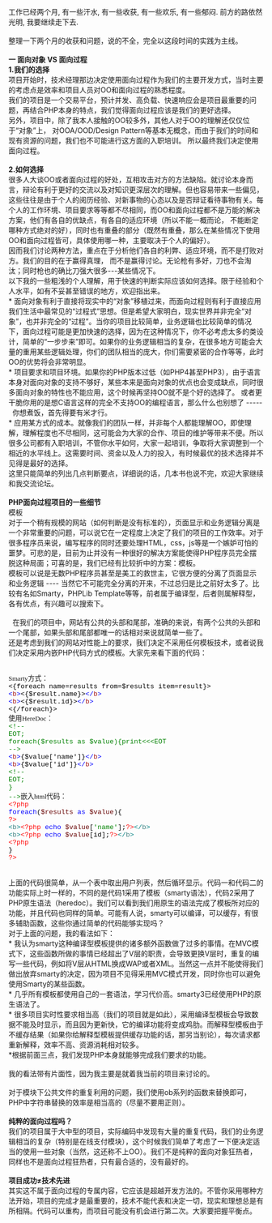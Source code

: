 <!--
author: admin
date: 2009-05-23
title: 第一次工作月总结
tags: php,工作总结
category: 暂未分类
status: publish
summary: 工作已经两个月, 有一些汗水, 有一些收获, 有一些欢乐, 有一些郁闷. 前方的路依然光明, 我要继续走下去.整理一下两个月的收获和问题，说的不全，完全以这段时间的实践为主线。一 面向对象 VS 面向过程1.我们的选择项目开始时，技术经理那边决定使用面向过程作为我们的主要开发方式
-->

<p>工作已经两个月, 有一些汗水, 有一些收获, 有一些欢乐, 有一些郁闷. 前方的路依然光明, 我要继续走下去.<br />
<br />
整理一下两个月的收获和问题，说的不全，完全以这段时间的实践为主线。<br />
<br />
<strong>一 面向对象 VS 面向过程</strong><br />
<strong>1.我们的选择</strong><br />
项目开始时，技术经理那边决定使用面向过程作为我们的主要开发方式，当时主要的考虑点是效率和项目人员对OO和面向过程的熟悉程度。<br />
我们的项目是一个交易平台，预计并发、高负载、快速响应会是项目最重要的问题，再结合PHP本身的特点，我们觉得面向过程应该是我们的更好选择。<br />
另外，项目中，除了我本人接触的OO较多外，其他人对于OO的理解还仅仅位于&ldquo;对象&rdquo;上， 对OOA/OOD/Design Pattern等基本无概念，而由于我们的时间和现有资源的问题，我们也不可能进行这方面的入职培训。 所以最终我们决定使用面向过程。<br />
<br />
<strong>2.如何选择<br />
</strong>很多人大谈OO或者面向过程的好处，互相攻击对方的方法缺陷。就讨论本身而言，辩论有利于更好的交流以及对知识更深层次的理解。但也容易带来一些偏见，这些往往是由于个人的阅历经验、对新事物的心态以及是否辩证看待事物有关。每个人的工作环境、项目要求等等都不尽相同，而OO和面向过程都不是万能的解决方案，他们有各自的优缺点，有各自的适应环境（所以不能一概而论， 不能断定哪种方式绝对的好），同时也有重叠的部分（既然有重叠，那么在某些情况下使用OO和面向过程皆可，具体使用哪一种，主要取决于个人的偏好）。<br />
因而我们讨论两种方法，重点在于分析他们各自的利弊、适应环境，而不是打败对方。我们的目的在于赢得真理， 而不是赢得讨论。无论枪有多好，刀也不会淘汰；同时枪也的确比刀强大很多---某些情况下。<!--more--><br />
以下我的一些粗浅的个人理解，用于快速的判断实际应该如何选择。限于经验和个人水平，如有不妥甚至错误的地方，欢迎指出来。<br />
* 面向对象有利于直接将现实中的&ldquo;对象&rdquo;移植过来，而面向过程则有利于直接应用我们生活中最常见的&ldquo;过程式&rdquo;思想。但是希望大家明白，现实世界并非完全&ldquo;对象&rdquo;，也并非完全的&ldquo;过程&rdquo;。当你的项目比较简单，业务逻辑也比较简单的情况下，面向过程可能是更加快速的选择，因为在这种情况下，你不必考虑太多的类设计，简单的&ldquo;一步步来&rdquo;即可。如果你的业务逻辑相当的复杂，在很多地方可能会大量的重用某些逻辑处理，你们的团队相当的庞大，你们需要紧密的合作等等，此时OO的优势将会非常明显。<br />
* 项目要求和项目环境。如果你的PHP版本过低（如PHP4甚至PHP3），由于语言本身对面向对象的支持不够好，某些本来是面向对象的优点也会变成缺点，同时很多面向对象的特性也不能应用，这个时候再坚持OO就不是个好的选择了。 或者更干脆你用的是想C语言这样的完全不支持OO的编程语言，那么什么也别想了 -----&nbsp;&nbsp;你想煮饭，首先得要有米才行。<br />
* 应用某方式的成本。就像我们的团队一样，并非每个人都能理解OO，即使理解，理解程度也不尽相同，这可能会为大家的合作、项目的维护等带来不便。所以很多公司都有入职培训，不管你水平如何，大家一起培训，争取将大家调整到一个相近的水平线上。这需要时间、资金以及人力的投入，有时候最优的技术选择并不见得是最好的选择。<br />
这里只能简单的列出几点判断要点，详细说的话，几本书也说不完，欢迎大家继续和我交流论坛。<br />
<br />
<strong>PHP面向过程项目的一些细节<br />
</strong>模板<br />
对于一个稍有规模的网站（如何判断是没有标准的），页面显示和业务逻辑分离是一个非常重要的问题，可以说它在一定程度上决定了我们的项目的工作效率。对于很多程序员来说，编写程序的同时还要处理HTML，css，js等是一个嫉妒可怕的噩梦。可悲的是，目前为止并没有一种很好的解决方案能使得PHP程序员完全摆脱这种局面；可喜的是，我们已经有比较折中的方案：模板。<br />
模板可以说是无数PHP程序员甚至是美工的救世主，它很方便的分离了页面显示和业务逻辑 ---- 当然它不可能完全分离的开来，不过总归是比之前好太多了。比较有名如Smarty，PHPLib Template等等，前者属于编译型，后者则属解释型，各有优点，有兴趣可以搜索下。<br />
<br />
&nbsp;&nbsp;在我们的项目中，网站有公共的头部和尾部，准确的来说，有两个公共的头部和一个尾部，如果头部和尾部都唯一的话相对来说就简单一些了。<br />
还是考虑到我们的网站对性能上的要求，我们决定不采用任何模板技术，或者说我们决定采用内嵌PHP代码方式的模板。大家先来看下面的代码：<br />
&nbsp;</p>
<p class="p0" style="margin-top: 0pt; margin-bottom: 0pt"><span style="font-family: '宋体'; font-size: 10pt; mso-spacerun: 'yes'">Smarty<font face="宋体">方式：</font></span><span style="font-family: '宋体'; color: rgb(0,0,255); font-size: 10pt; mso-spacerun: 'yes'"><o:p></o:p></span></p>
<p class="p0" style="margin-top: 0pt; margin-bottom: 0pt"><span style="font-family: 'Courier New'; color: rgb(0,0,0); font-size: 10pt; mso-spacerun: 'yes'">&lt;{foreach&nbsp;name=results&nbsp;from=$results&nbsp;item=result}&gt;</span><span style="font-family: 'Courier New'; font-size: 10pt; mso-spacerun: 'yes'"><o:p></o:p></span></p>
<p class="p0" style="margin-top: 0pt; margin-bottom: 0pt"><span style="font-family: 'Courier New'; color: rgb(0,0,255); font-size: 10pt; mso-spacerun: 'yes'">&lt;</span><span style="font-family: 'Courier New'; color: rgb(163,21,21); font-size: 10pt; mso-spacerun: 'yes'">b</span><span style="font-family: 'Courier New'; color: rgb(0,0,255); font-size: 10pt; mso-spacerun: 'yes'">&gt;</span><span style="font-family: 'Courier New'; color: rgb(0,0,0); font-size: 10pt; mso-spacerun: 'yes'">&lt;{$result.name}&gt;</span><span style="font-family: 'Courier New'; color: rgb(0,0,255); font-size: 10pt; mso-spacerun: 'yes'">&lt;/</span><span style="font-family: 'Courier New'; color: rgb(163,21,21); font-size: 10pt; mso-spacerun: 'yes'">b</span><span style="font-family: 'Courier New'; color: rgb(0,0,255); font-size: 10pt; mso-spacerun: 'yes'">&gt;</span><span style="font-family: 'Courier New'; font-size: 10pt; mso-spacerun: 'yes'"><o:p></o:p></span></p>
<p class="p0" style="margin-top: 0pt; margin-bottom: 0pt"><span style="font-family: 'Courier New'; color: rgb(0,0,255); font-size: 10pt; mso-spacerun: 'yes'">&lt;</span><span style="font-family: 'Courier New'; color: rgb(163,21,21); font-size: 10pt; mso-spacerun: 'yes'">b</span><span style="font-family: 'Courier New'; color: rgb(0,0,255); font-size: 10pt; mso-spacerun: 'yes'">&gt;</span><span style="font-family: 'Courier New'; color: rgb(0,0,0); font-size: 10pt; mso-spacerun: 'yes'">&lt;{$result.id}&gt;</span><span style="font-family: 'Courier New'; color: rgb(0,0,255); font-size: 10pt; mso-spacerun: 'yes'">&lt;/</span><span style="font-family: 'Courier New'; color: rgb(163,21,21); font-size: 10pt; mso-spacerun: 'yes'">b</span><span style="font-family: 'Courier New'; color: rgb(0,0,255); font-size: 10pt; mso-spacerun: 'yes'">&gt;</span><span style="font-family: 'Courier New'; font-size: 10pt; mso-spacerun: 'yes'"><o:p></o:p></span></p>
<p class="p0" style="margin-top: 0pt; margin-bottom: 0pt"><span style="font-family: 'Courier New'; color: rgb(0,0,0); font-size: 10pt; mso-spacerun: 'yes'">&lt;{/foreach}&gt;</span><span style="font-family: '宋体'; color: rgb(0,0,255); font-size: 10pt; mso-spacerun: 'yes'"><o:p></o:p></span></p>
<p class="p0" style="margin-top: 0pt; margin-bottom: 0pt"><span style="font-family: '宋体'; font-size: 10pt; mso-spacerun: 'yes'">使用<font face="Times New Roman">HereDoc</font><font face="宋体">：</font></span><span style="font-family: '宋体'; color: rgb(0,0,255); font-size: 10pt; mso-spacerun: 'yes'"><o:p></o:p></span></p>
<p class="p0" style="margin-top: 0pt; margin-bottom: 0pt"><span style="font-family: 'Courier New'; background: rgb(255,255,255); color: rgb(0,128,0); font-size: 10pt; mso-spacerun: 'yes'">&lt;!--</span><span style="font-family: 'Courier New'; font-size: 10pt; mso-spacerun: 'yes'"><o:p></o:p></span></p>
<p class="p0" style="margin-top: 0pt; margin-bottom: 0pt"><span style="font-family: 'Courier New'; background: rgb(255,255,255); color: rgb(0,128,0); font-size: 10pt; mso-spacerun: 'yes'">EOT;</span><span style="font-family: 'Courier New'; font-size: 10pt; mso-spacerun: 'yes'"><o:p></o:p></span></p>
<p class="p0" style="margin-top: 0pt; margin-bottom: 0pt"><span style="font-family: 'Courier New'; background: rgb(255,255,255); color: rgb(0,128,0); font-size: 10pt; mso-spacerun: 'yes'">foreach($results&nbsp;as&nbsp;$value){print&lt;&lt;&lt;EOT</span><span style="font-family: 'Courier New'; font-size: 10pt; mso-spacerun: 'yes'"><o:p></o:p></span></p>
<p class="p0" style="margin-top: 0pt; margin-bottom: 0pt"><span style="font-family: 'Courier New'; background: rgb(255,255,255); color: rgb(0,128,0); font-size: 10pt; mso-spacerun: 'yes'">--&gt;</span><span style="font-family: 'Courier New'; font-size: 10pt; mso-spacerun: 'yes'"><o:p></o:p></span></p>
<p class="p0" style="margin-top: 0pt; margin-bottom: 0pt"><span style="font-family: 'Courier New'; background: rgb(255,255,255); color: rgb(0,0,255); font-size: 10pt; mso-spacerun: 'yes'">&lt;</span><span style="font-family: 'Courier New'; background: rgb(255,255,255); color: rgb(163,21,21); font-size: 10pt; mso-spacerun: 'yes'">b</span><span style="font-family: 'Courier New'; background: rgb(255,255,255); color: rgb(0,0,255); font-size: 10pt; mso-spacerun: 'yes'">&gt;</span><span style="font-family: 'Courier New'; background: rgb(255,255,255); color: rgb(0,0,0); font-size: 10pt; mso-spacerun: 'yes'">{$value['name']}</span><span style="font-family: 'Courier New'; background: rgb(255,255,255); color: rgb(0,0,255); font-size: 10pt; mso-spacerun: 'yes'">&lt;/</span><span style="font-family: 'Courier New'; background: rgb(255,255,255); color: rgb(163,21,21); font-size: 10pt; mso-spacerun: 'yes'">b</span><span style="font-family: 'Courier New'; background: rgb(255,255,255); color: rgb(0,0,255); font-size: 10pt; mso-spacerun: 'yes'">&gt;</span><span style="font-family: 'Courier New'; font-size: 10pt; mso-spacerun: 'yes'"><o:p></o:p></span></p>
<p class="p0" style="margin-top: 0pt; margin-bottom: 0pt"><span style="font-family: 'Courier New'; background: rgb(255,255,255); color: rgb(0,0,255); font-size: 10pt; mso-spacerun: 'yes'">&lt;</span><span style="font-family: 'Courier New'; background: rgb(255,255,255); color: rgb(163,21,21); font-size: 10pt; mso-spacerun: 'yes'">b</span><span style="font-family: 'Courier New'; background: rgb(255,255,255); color: rgb(0,0,255); font-size: 10pt; mso-spacerun: 'yes'">&gt;</span><span style="font-family: 'Courier New'; background: rgb(255,255,255); color: rgb(0,0,0); font-size: 10pt; mso-spacerun: 'yes'">{$value['id']}</span><span style="font-family: 'Courier New'; background: rgb(255,255,255); color: rgb(0,0,255); font-size: 10pt; mso-spacerun: 'yes'">&lt;/</span><span style="font-family: 'Courier New'; background: rgb(255,255,255); color: rgb(163,21,21); font-size: 10pt; mso-spacerun: 'yes'">b</span><span style="font-family: 'Courier New'; background: rgb(255,255,255); color: rgb(0,0,255); font-size: 10pt; mso-spacerun: 'yes'">&gt;</span><span style="font-family: 'Courier New'; font-size: 10pt; mso-spacerun: 'yes'"><o:p></o:p></span></p>
<p class="p0" style="margin-top: 0pt; margin-bottom: 0pt"><span style="font-family: 'Courier New'; background: rgb(255,255,255); color: rgb(0,128,0); font-size: 10pt; mso-spacerun: 'yes'">&lt;!--</span><span style="font-family: 'Courier New'; font-size: 10pt; mso-spacerun: 'yes'"><o:p></o:p></span></p>
<p class="p0" style="margin-top: 0pt; margin-bottom: 0pt"><span style="font-family: 'Courier New'; background: rgb(255,255,255); color: rgb(0,128,0); font-size: 10pt; mso-spacerun: 'yes'">EOT;</span><span style="font-family: 'Courier New'; font-size: 10pt; mso-spacerun: 'yes'"><o:p></o:p></span></p>
<p class="p0" style="margin-top: 0pt; margin-bottom: 0pt"><span style="font-family: 'Courier New'; background: rgb(255,255,255); color: rgb(0,128,0); font-size: 10pt; mso-spacerun: 'yes'">}</span><span style="font-family: 'Courier New'; font-size: 10pt; mso-spacerun: 'yes'"><o:p></o:p></span></p>
<p class="p0" style="margin-top: 0pt; margin-bottom: 0pt"><span style="font-family: 'Courier New'; background: rgb(255,255,255); color: rgb(0,128,0); font-size: 10pt; mso-spacerun: 'yes'">--&gt;</span><span style="font-family: '宋体'; font-size: 10pt; mso-spacerun: 'yes'">嵌入<font face="Times New Roman">html</font><font face="宋体">代码：</font></span><span style="font-family: '宋体'; font-size: 10pt; mso-spacerun: 'yes'"><o:p></o:p></span></p>
<p class="p0" style="margin-top: 0pt; margin-bottom: 0pt"><span style="font-family: 'Courier New'; color: rgb(255,0,0); font-size: 10pt; mso-spacerun: 'yes'">&lt;?php</span><span style="font-family: 'Courier New'; font-size: 10pt; mso-spacerun: 'yes'"><o:p></o:p></span></p>
<p class="p0" style="margin-top: 0pt; margin-bottom: 0pt"><span style="font-family: 'Courier New'; color: rgb(0,0,255); font-size: 10pt; mso-spacerun: 'yes'">foreach</span><span style="font-family: 'Courier New'; color: rgb(0,0,0); font-size: 10pt; mso-spacerun: 'yes'">(</span><span style="font-family: 'Courier New'; color: rgb(102,0,0); font-size: 10pt; mso-spacerun: 'yes'">$results&nbsp;</span><span style="font-family: 'Courier New'; color: rgb(0,0,255); font-size: 10pt; mso-spacerun: 'yes'">as&nbsp;</span><span style="font-family: 'Courier New'; color: rgb(102,0,0); font-size: 10pt; mso-spacerun: 'yes'">$value</span><span style="font-family: 'Courier New'; color: rgb(0,0,0); font-size: 10pt; mso-spacerun: 'yes'">){</span><span style="font-family: 'Courier New'; font-size: 10pt; mso-spacerun: 'yes'"><o:p></o:p></span></p>
<p class="p0" style="margin-top: 0pt; margin-bottom: 0pt"><span style="font-family: 'Courier New'; color: rgb(255,0,0); font-size: 10pt; mso-spacerun: 'yes'">?&gt;</span><span style="font-family: 'Courier New'; font-size: 10pt; mso-spacerun: 'yes'"><o:p></o:p></span></p>
<p class="p0" style="margin-top: 0pt; margin-bottom: 0pt"><span style="font-family: 'Courier New'; color: rgb(0,128,128); font-size: 10pt; mso-spacerun: 'yes'">&lt;</span><span style="font-family: 'Courier New'; color: rgb(63,127,127); font-size: 10pt; mso-spacerun: 'yes'">b</span><span style="font-family: 'Courier New'; color: rgb(0,128,128); font-size: 10pt; mso-spacerun: 'yes'">&gt;</span><span style="font-family: 'Courier New'; color: rgb(255,0,0); font-size: 10pt; mso-spacerun: 'yes'">&lt;?php</span><span style="font-family: 'Courier New'; color: rgb(0,0,0); font-size: 10pt; mso-spacerun: 'yes'">&nbsp;</span><span style="font-family: 'Courier New'; color: rgb(0,0,255); font-size: 10pt; mso-spacerun: 'yes'">echo&nbsp;</span><span style="font-family: 'Courier New'; color: rgb(102,0,0); font-size: 10pt; mso-spacerun: 'yes'">$value</span><span style="font-family: 'Courier New'; color: rgb(0,0,0); font-size: 10pt; mso-spacerun: 'yes'">[</span><span style="font-family: 'Courier New'; color: rgb(0,130,0); font-size: 10pt; mso-spacerun: 'yes'">'name'</span><span style="font-family: 'Courier New'; color: rgb(0,0,0); font-size: 10pt; mso-spacerun: 'yes'">];</span><span style="font-family: 'Courier New'; color: rgb(255,0,0); font-size: 10pt; mso-spacerun: 'yes'">?&gt;</span><span style="font-family: 'Courier New'; color: rgb(0,128,128); font-size: 10pt; mso-spacerun: 'yes'">&lt;/</span><span style="font-family: 'Courier New'; color: rgb(63,127,127); font-size: 10pt; mso-spacerun: 'yes'">b</span><span style="font-family: 'Courier New'; color: rgb(0,128,128); font-size: 10pt; mso-spacerun: 'yes'">&gt;</span><span style="font-family: 'Courier New'; font-size: 10pt; mso-spacerun: 'yes'"><o:p></o:p></span></p>
<p class="p0" style="margin-top: 0pt; margin-bottom: 0pt"><span style="font-family: 'Courier New'; color: rgb(0,128,128); font-size: 10pt; mso-spacerun: 'yes'">&lt;</span><span style="font-family: 'Courier New'; color: rgb(63,127,127); font-size: 10pt; mso-spacerun: 'yes'">b</span><span style="font-family: 'Courier New'; color: rgb(0,128,128); font-size: 10pt; mso-spacerun: 'yes'">&gt;</span><span style="font-family: 'Courier New'; color: rgb(255,0,0); font-size: 10pt; mso-spacerun: 'yes'">&lt;?php</span><span style="font-family: 'Courier New'; color: rgb(0,0,0); font-size: 10pt; mso-spacerun: 'yes'">&nbsp;</span><span style="font-family: 'Courier New'; color: rgb(0,0,255); font-size: 10pt; mso-spacerun: 'yes'">echo&nbsp;</span><span style="font-family: 'Courier New'; color: rgb(102,0,0); font-size: 10pt; mso-spacerun: 'yes'">$value</span><span style="font-family: 'Courier New'; color: rgb(0,0,0); font-size: 10pt; mso-spacerun: 'yes'">[id];</span><span style="font-family: 'Courier New'; color: rgb(255,0,0); font-size: 10pt; mso-spacerun: 'yes'">?&gt;</span><span style="font-family: 'Courier New'; color: rgb(0,128,128); font-size: 10pt; mso-spacerun: 'yes'">&lt;/</span><span style="font-family: 'Courier New'; color: rgb(63,127,127); font-size: 10pt; mso-spacerun: 'yes'">b</span><span style="font-family: 'Courier New'; color: rgb(0,128,128); font-size: 10pt; mso-spacerun: 'yes'">&gt;</span><span style="font-family: 'Courier New'; font-size: 10pt; mso-spacerun: 'yes'"><o:p></o:p></span></p>
<p class="p0" style="margin-top: 0pt; margin-bottom: 0pt"><span style="font-family: 'Courier New'; color: rgb(255,0,0); font-size: 10pt; mso-spacerun: 'yes'">&lt;?php</span><span style="font-family: 'Courier New'; font-size: 10pt; mso-spacerun: 'yes'"><o:p></o:p></span></p>
<p class="p0" style="margin-top: 0pt; margin-bottom: 0pt"><span style="font-family: 'Courier New'; color: rgb(0,0,0); font-size: 10pt; mso-spacerun: 'yes'">}</span><span style="font-family: 'Courier New'; font-size: 10pt; mso-spacerun: 'yes'"><o:p></o:p></span></p>
<p class="p0" style="margin-top: 0pt; margin-bottom: 0pt"><span style="font-family: 'Courier New'; color: rgb(255,0,0); font-size: 10pt; mso-spacerun: 'yes'">?&gt;</span></p>
<!--EndFragment-->
<p><br />
上面的代码很简单，从一个表中取出用户列表，然后循环显示。代码一和代码二的功能实际上时一样的，不同的是代码1采用了模板（smarty语法），代码2采用了PHP原生语法（heredoc）。我们可以看到我们用原生的语法完成了模板所对应的功能，并且代码也同样的简单。可能有人说，smarty可以编译，可以缓存，有很多辅助函数，这些你通过简单的代码能够实现吗？ <br />
对于上面的问题，我的看法如下：<br />
* 我认为smarty这种编译型模板提供的诸多额外函数做了过多的事情。在MVC模式下，这些函数所做的事情已经超出了V层的职责，会导致更换V层时，重复的编写一些代码，例如将V层从HTML换成WAP或者XML。当然这一点并不能使得我们做出放弃smarty的决定，因为项目不见得采用MVC模式开发，同时你也可以避免使用Smarty的某些函数。<br />
* 几乎所有模板都使用自己的一套语法，学习代价高。smarty3已经使用PHP的原生语法了。<br />
* 很多项目实时性要求相当高（我们的项目就是如此），采用编译型模板会导致数据不能及时显示，而且因为更新快，它的编译功能将变成鸡肋。而解释型模板由于不缓存结果（如果你给解释型模板提供缓存功能的话，那另当别论），每次请求都重新解释，效率不高、资源消耗相对较多。<br />
*根据前面三点，我们发现PHP本身就能够完成我们要求的功能。<br />
<br />
我的看法带有片面性，因为我主要是就着我当前的项目来讨论的。<br />
<br />
对于模块下公共文件的重复利用的问题，我们使用ob系列的函数来替换即可，PHP中字符串替换的效率是相当高的（尽量不要用正则）。<br />
<br />
<strong>纯粹的面向过程吗？<br />
</strong>我们的项目属于大中型的项目，实际编码中发现有大量的重复代码，我们的业务逻辑相当的复杂（特别是在线支付模块），这个时候我们简单了考虑了一下便决定适当的使用一些对象（当然，这还称不上OO）。我们不是纯粹的面向对象狂热者，同样也不是面向过程狂热者，只有最合适的，没有最好的。<br />
<br />
<strong>项目成功&ne;技术先进</strong><br />
其实这不属于面向过程的专属内容，它应该是超越开发方法的。不管你采用哪种方法开始，项目的完成才是最重要的，技术不能代表和决定一切，现实和理想总是有所相隔。代码可以重构，而项目可能没有机会进行第二次。大家要把握平衡点。<br />
&nbsp;</p>
